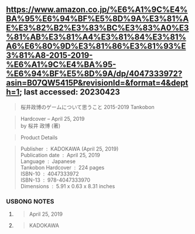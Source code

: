## https://www.amazon.co.jp/%E6%A1%9C%E4%BA%95%E6%94%BF%E5%8D%9A%E3%81%AE%E3%82%B2%E3%83%BC%E3%83%A0%E3%81%AB%E3%81%A4%E3%81%84%E3%81%A6%E6%80%9D%E3%81%86%E3%81%93%E3%81%A8-2015-2019-%E6%A1%9C%E4%BA%95-%E6%94%BF%E5%8D%9A/dp/4047333972?asin=B07QW5415P&revisionId=&format=4&depth=1; last accessed: 20230423


> 桜井政博のゲームについて思うこと 2015-2019 Tankobon 

> Hardcover – April 25, 2019<br/>
> by 桜井 政博 (著)


> Product Details

>    Publisher ‏ : ‎ KADOKAWA (April 25, 2019)<br/>
>    Publication date ‏ : ‎ April 25, 2019<br/>
>    Language ‏ : ‎ Japanese<br/>
>    Tankobon Hardcover ‏ : ‎ 224 pages<br/>
>    ISBN-10 ‏ : ‎ 4047333972<br/>
>    ISBN-13 ‏ : ‎ 978-4047333970<br/>
>    Dimensions ‏ : ‎ 5.91 x 0.63 x 8.31 inches

### USBONG NOTES

1) > April 25, 2019

2) > KADOKAWA
